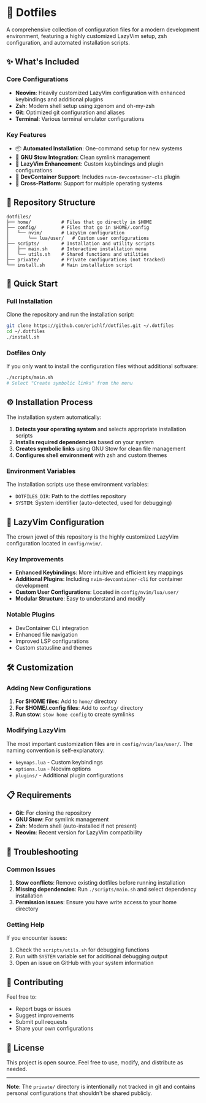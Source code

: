 # 🚀 Dotfiles

A comprehensive collection of configuration files for a modern development environment, featuring a highly customized LazyVim setup, zsh configuration, and automated installation scripts.

## ✨ What's Included

### Core Configurations
- **Neovim**: Heavily customized LazyVim configuration with enhanced keybindings and additional plugins
- **Zsh**: Modern shell setup using zgenom and oh-my-zsh
- **Git**: Optimized git configuration and aliases
- **Terminal**: Various terminal emulator configurations

### Key Features
- 📦 **Automated Installation**: One-command setup for new systems
- 🔗 **GNU Stow Integration**: Clean symlink management
- 🎯 **LazyVim Enhancement**: Custom keybindings and plugin configurations
- 🔧 **DevContainer Support**: Includes `nvim-devcontainer-cli` plugin
- 🌟 **Cross-Platform**: Support for multiple operating systems

## 📁 Repository Structure

```
dotfiles/
├── home/           # Files that go directly in $HOME
├── config/         # Files that go in $HOME/.config
│   └── nvim/       # LazyVim configuration
│       └── lua/user/   # Custom user configurations
├── scripts/        # Installation and utility scripts
│   ├── main.sh     # Interactive installation menu
│   └── utils.sh    # Shared functions and utilities
├── private/        # Private configurations (not tracked)
└── install.sh      # Main installation script
```

## 🚀 Quick Start

### Full Installation

Clone the repository and run the installation script:

```bash
git clone https://github.com/erichlf/dotfiles.git ~/.dotfiles
cd ~/.dotfiles
./install.sh
```

### Dotfiles Only

If you only want to install the configuration files without additional software:

```bash
./scripts/main.sh
# Select "Create symbolic links" from the menu
```

## ⚙️ Installation Process

The installation system automatically:

1. **Detects your operating system** and selects appropriate installation scripts
2. **Installs required dependencies** based on your system
3. **Creates symbolic links** using GNU Stow for clean file management
4. **Configures shell environment** with zsh and custom themes

### Environment Variables

The installation scripts use these environment variables:

- `DOTFILES_DIR`: Path to the dotfiles repository
- `SYSTEM`: System identifier (auto-detected, used for debugging)

## 🎯 LazyVim Configuration

The crown jewel of this repository is the highly customized LazyVim configuration located in `config/nvim/`. 

### Key Improvements
- **Enhanced Keybindings**: More intuitive and efficient key mappings
- **Additional Plugins**: Including `nvim-devcontainer-cli` for container development
- **Custom User Configurations**: Located in `config/nvim/lua/user/`
- **Modular Structure**: Easy to understand and modify

### Notable Plugins
- DevContainer CLI integration
- Enhanced file navigation
- Improved LSP configurations
- Custom statusline and themes

## 🛠️ Customization

### Adding New Configurations

1. **For $HOME files**: Add to `home/` directory
2. **For $HOME/.config files**: Add to `config/` directory
3. **Run stow**: `stow home config` to create symlinks

### Modifying LazyVim

The most important customization files are in `config/nvim/lua/user/`. The naming convention is self-explanatory:

- `keymaps.lua` - Custom keybindings
- `options.lua` - Neovim options
- `plugins/` - Additional plugin configurations

## 📋 Requirements

- **Git**: For cloning the repository
- **GNU Stow**: For symlink management
- **Zsh**: Modern shell (auto-installed if not present)
- **Neovim**: Recent version for LazyVim compatibility

## 🔧 Troubleshooting

### Common Issues

1. **Stow conflicts**: Remove existing dotfiles before running installation
2. **Missing dependencies**: Run `./scripts/main.sh` and select dependency installation
3. **Permission issues**: Ensure you have write access to your home directory

### Getting Help

If you encounter issues:

1. Check the `scripts/utils.sh` for debugging functions
2. Run with `SYSTEM` variable set for additional debugging output
3. Open an issue on GitHub with your system information

## 🤝 Contributing

Feel free to:
- Report bugs or issues
- Suggest improvements
- Submit pull requests
- Share your own configurations

## 📄 License

This project is open source. Feel free to use, modify, and distribute as needed.

---

**Note**: The `private/` directory is intentionally not tracked in git and contains personal configurations that shouldn't be shared publicly.